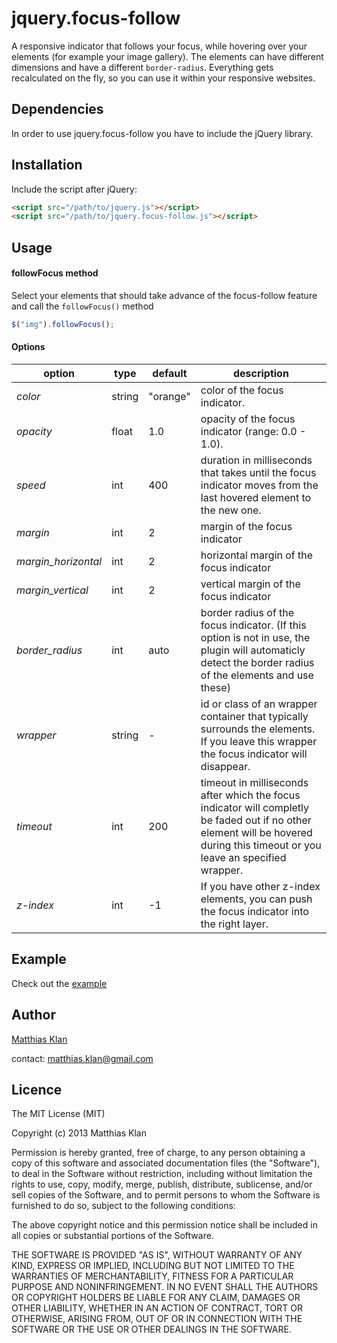 # jquery.focus-follow

A responsive indicator that follows your focus, while hovering over your elements (for example your image gallery). The elements can have different dimensions and have a different `border-radius`. Everything gets recalculated on the fly, so you can use it within your responsive websites.

## Dependencies

In order to use jquery.focus-follow you have to include the jQuery library.

## Installation

Include the script after jQuery:

```html
<script src="/path/to/jquery.js"></script>
<script src="/path/to/jquery.focus-follow.js"></script>
```

## Usage

#### followFocus method

Select your elements that should take advance of the focus-follow feature and call the `followFocus()` method

```javascript
$("img").followFocus();
```

#### Options

<table>
<thead>
<tr>
   <th>option</th><th>type</th><th>default</th><th>description</th>
</tr>
</thead>
<tbody>
<tr>
   <td><i>color</i></td><td>string</td><td>"orange"</td><td>color of the focus indicator. </td>
</tr>
<tr>
   <td><i>opacity</i></td><td>float</td><td>1.0</td><td>opacity of the focus indicator (range: 0.0 - 1.0). </td>
</tr>
<tr>
   <td><i>speed</i></td><td>int</td><td>400</td><td>duration in milliseconds that takes until the focus indicator moves from the last hovered element to the new one.</td>
</tr>
<tr>
   <td><i>margin</i></td><td>int</td><td>2</td><td>margin of the focus indicator </td>
</tr>
<tr>
   <td><i>margin_horizontal</i></td><td>int</td><td>2</td><td>horizontal margin of the focus indicator </td>
<tr>
   <td><i>margin_vertical</i></td><td>int</td><td>2</td><td>vertical margin of the focus indicator </td>
<tr>
   <td><i>border_radius</i></td><td>int</td><td>auto</td><td>border radius of the focus indicator. (If this option is not in use, the plugin will automaticly detect the border radius of the elements and use these)</td>
</tr>
<tr>
   <td><i>wrapper</i></td><td>string</td><td>-</td><td>id or class of an wrapper container that typically surrounds the elements. If you leave this wrapper the focus indicator will disappear.</td>
</tr>
<tr>
   <td><i>timeout</i></td><td>int</td><td>200</td><td>timeout in milliseconds after which the focus indicator will completly be faded out if no other element will be hovered during this timeout or you leave an specified wrapper. </td>
</tr>
   <td><i>z-index</i></td><td>int</td><td>-1</td><td>If you have other z-index elements, you can push the focus indicator into the right layer.</td>
</tbody>

</table>


## Example

Check out the [example](https://github.com/vaceta/jquery-focus-follow/tree/master/examples) 


## Author

[Matthias Klan](https://github.com/vaceta/)

contact: matthias.klan@gmail.com 


## Licence

The MIT License (MIT)

Copyright (c) 2013 Matthias Klan

Permission is hereby granted, free of charge, to any person obtaining a copy of
this software and associated documentation files (the "Software"), to deal in
the Software without restriction, including without limitation the rights to
use, copy, modify, merge, publish, distribute, sublicense, and/or sell copies of
the Software, and to permit persons to whom the Software is furnished to do so,
subject to the following conditions:

The above copyright notice and this permission notice shall be included in all
copies or substantial portions of the Software.

THE SOFTWARE IS PROVIDED "AS IS", WITHOUT WARRANTY OF ANY KIND, EXPRESS OR
IMPLIED, INCLUDING BUT NOT LIMITED TO THE WARRANTIES OF MERCHANTABILITY, FITNESS
FOR A PARTICULAR PURPOSE AND NONINFRINGEMENT. IN NO EVENT SHALL THE AUTHORS OR
COPYRIGHT HOLDERS BE LIABLE FOR ANY CLAIM, DAMAGES OR OTHER LIABILITY, WHETHER
IN AN ACTION OF CONTRACT, TORT OR OTHERWISE, ARISING FROM, OUT OF OR IN
CONNECTION WITH THE SOFTWARE OR THE USE OR OTHER DEALINGS IN THE SOFTWARE.
